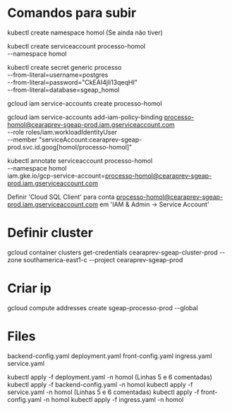 # Comandos para subir
kubectl create namespace homol (Se ainda não tiver)

kubectl create serviceaccount processo-homol \
    --namespace homol

kubectl create secret generic processo \
  --from-literal=username=postgres \
  --from-literal=password="CkEAI4jli13qeqHI" \
  --from-literal=database=sgeap_homol

gcloud iam service-accounts create processo-homol

gcloud iam service-accounts add-iam-policy-binding processo-homol@cearaprev-sgeap-prod.iam.gserviceaccount.com \
    --role roles/iam.workloadIdentityUser \
    --member "serviceAccount:cearaprev-sgeap-prod.svc.id.goog[homol/processo-homol]"

kubectl annotate serviceaccount processo-homol \
--namespace homol \
iam.gke.io/gcp-service-account=processo-homol@cearaprev-sgeap-prod.iam.gserviceaccount.com

Definir 'Cloud SQL Client' para conta processo-homol@cearaprev-sgeap-prod.iam.gserviceaccount.com em 'IAM & Admin -> Service Account'

# Definir cluster
gcloud container clusters get-credentials cearaprev-sgeap-cluster-prod --zone southamerica-east1-c --project cearaprev-sgeap-prod


# Criar ip
gcloud compute addresses create sgeap-processo-prod --global

# Files
backend-config.yaml
deployment.yaml
front-config.yaml
ingress.yaml
service.yaml

kubectl apply -f deployment.yaml -n homol 		(Linhas 5 e 6 comentadas)
kubectl apply -f backend-config.yaml -n homol
kubectl apply -f service.yaml -n homol 			(Linhas 5 e 6 comentadas)
kubectl apply -f front-config.yaml -n homol
kubectl apply -f ingress.yaml -n homol